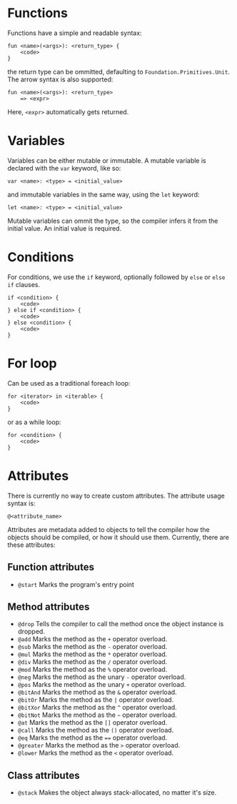 # Functions
Functions have a simple and readable syntax:
```duk
fun <name>(<args>): <return_type> {
    <code>
}
```
the return type can be ommitted, defaulting to `Foundation.Primitives.Unit`. The arrow syntax is also supported:
```duk
fun <name>(<args>): <return_type>
    => <expr>
```
Here, `<expr>` automatically gets returned.

# Variables
Variables can be either mutable or immutable. A mutable variable is declared with the `var` keyword, like so:
```duk
var <name>: <type> = <initial_value>
```
and immutable variables in the same way, using the `let` keyword:
```duk
let <name>: <type> = <initial_value>
```
Mutable variables can ommit the type, so the compiler infers it from the initial value. An initial value is required.

# Conditions
For conditions, we use the `if` keyword, optionally followed by `else` or `else if` clauses.
```duk
if <condition> {
    <code>
} else if <condition> {
    <code>
} else <condition> {
    <code>
}
```

# For loop
Can be used as a traditional foreach loop:
```duk
for <iterator> in <iterable> {
    <code>
}
```
or as a while loop:
```duk
for <condition> {
    <code>
}
```

# Attributes
There is currently no way to create custom attributes.
The attribute usage syntax is:
```duk
@<attribute_name>
```
Attributes are metadata added to objects to tell the compiler how the objects should be compiled, or how it should use them. Currently, there are these attributes:
## Function attributes
- `@start`
  Marks the program's entry point

## Method attributes
- `@drop`
  Tells the compiler to call the method once the object instance is dropped.
- `@add`
  Marks the method as the `+` operator overload.
- `@sub`
  Marks the method as the `-` operator overload.
- `@mul`
  Marks the method as the `*` operator overload.
- `@div`
  Marks the method as the `/` operator overload.
- `@mod`
  Marks the method as the `%` operator overload.
- `@neg`
  Marks the method as the unary `-` operator overload.
- `@pos`
  Marks the method as the unary `+` operator overload.
- `@bitAnd`
  Marks the method as the `&` operator overload.
- `@bitOr`
  Marks the method as the `|` operator overload.
- `@bitXor`
  Marks the method as the `^` operator overload.
- `@bitNot`
  Marks the method as the `~` operator overload.
- `@at`
  Marks the method as the `[]` operator overload.
- `@call`
  Marks the method as the `()` operator overload.
- `@eq`
  Marks the method as the `==` operator overload.
- `@greater`
  Marks the method as the `>` operator overload.
- `@lower`
  Marks the method as the `<` operator overload.
  
## Class attributes
- `@stack`
  Makes the object always stack-allocated, no matter it's size.

